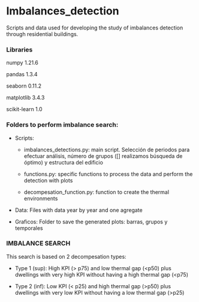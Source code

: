 # Imbalances_detection
Scripts and data used for developing the study of imbalances detection through residential buildings. 


### Libraries
numpy 1.21.6

pandas 1.3.4

seaborn 0.11.2

matplotlib 3.4.3

scikit-learn 1.0


### Folders to perform imbalance search:

- Scripts: 

	- imbalances_detections.py: main script. Selección de periodos para efectuar análisis, número de grupos ([] realizamos búsqueda de 	óptimo) y estructura del edificio

	- functions.py: specific functions to process the data and perform the detection with plots

	- decompesation_function.py: function to create the thermal environments
	
- Data:
	Files with data year by year and one agregate
	
- Graficos: 
	Folder to save the generated plots: barras, grupos y temporales
	

### IMBALANCE SEARCH

This search is based on 2 decompesation types:

- Type 1 (sup): High KPI (> p75) and low thermal gap (<p50) plus dwellings with very high KPI without having a high thermal gap (<p75)

- Type 2 (inf): Low KPI (< p25) and high thermal gap (>p50) plus dwellings with very low KPI without having a low thermal gap (>p25)
